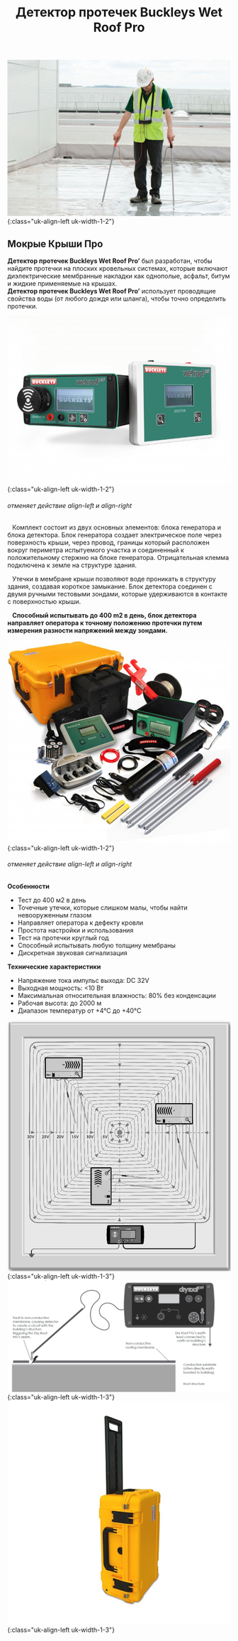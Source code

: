 ﻿---
title: Детектор протечек Buckleys Wet Roof Pro
cat: 7
main: false
submenu: false
layout: buffer
---

![](/img/evk/EVK.001.jpg){:class="uk-align-left uk-width-1-2"}

## Мокрые Крыши Про
**Детектор протечек Buckleys Wet Roof Pro’** был разработан, чтобы найдите протечки на плоских кровельных системах, которые включают диэлектрические мембранные накладки как однополые, асфальт, битум и жидкие применяемые на крышах.  
**Детектор протечек Buckleys Wet Roof Pro’** использует проводящие свойства воды (от любого дождя или шланга), чтобы точно определить протечки.

![](/img/evk/EVK.002.jpg){:class="uk-align-left uk-width-1-2"}
###### отменяет действие align-left и align-right
` ` Комплект состоит из двух основных элементов: блока генератора и блока детектора. Блок генератора создает электрическое поле через поверхность крыши, через провод, границы который расположен вокруг периметра испытуемого участка и соединенный к положительному стержню на блоке генератора. Отрицательная клемма подключена к земле на структуре здания.  

` ` Утечки в мембране крыши позволяют воде проникать в структуру здания, создавая короткое замыкание. Блок детектора соединен с двумя ручными тестовыми зондами, которые удерживаются в контакте с поверхностью крыши.  

` ` **Способный испытывать до 400 m2 в день, блок детектора направляет оператора к точному положению протечки путем измерения разности напряжений между зондами.**

![](/img/evk/EVK.003.jpg){:class="uk-align-left uk-width-1-2"}
###### отменяет действие align-left и align-right
**Особенности**
* Тест до 400 м2 в день  
* Точечные утечки, которые слишком малы, чтобы найти невооруженным глазом  
* Направляет оператора к дефекту кровли  
* Простота настройки и использования  
* Тест на протечки круглый год  
* Способный испытывать любую толщину мембраны  
* Дискретная звуковая сигнализация  


**Технические характеристики**  
* Напряжение тока импульс выхода: DC 32V  
* Выходная мощность: <10 Вт  
* Максимальная относительная влажность: 80% без конденсации  
* Рабочая высота: до 2000 м  
* Диапазон температур от +4°C до +40°C  


![](/img/evk/EVK.004.jpg){:class="uk-align-left uk-width-1-3"}  
![](/img/evk/EVK.009.png){:class="uk-align-left uk-width-1-3"}  
![](/img/evk/EVK.005.jpg){:class="uk-align-left uk-width-1-3"}
